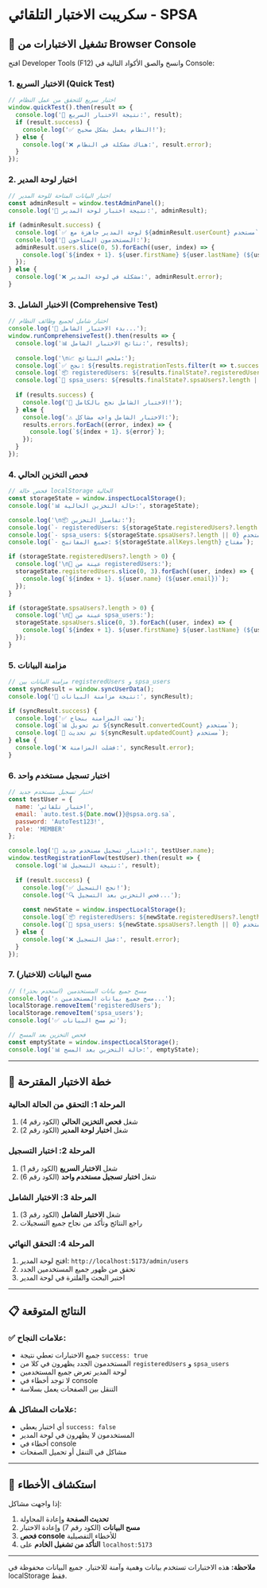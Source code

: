 # سكريبت الاختبار التلقائي - SPSA

## 🚀 تشغيل الاختبارات من Browser Console

افتح Developer Tools (F12) وانسخ والصق الأكواد التالية في Console:

### 1. الاختبار السريع (Quick Test)
```javascript
// اختبار سريع للتحقق من عمل النظام
window.quickTest().then(result => {
  console.log('🎯 نتيجة الاختبار السريع:', result);
  if (result.success) {
    console.log('✅ النظام يعمل بشكل صحيح!');
  } else {
    console.log('❌ هناك مشكلة في النظام:', result.error);
  }
});
```

### 2. اختبار لوحة المدير
```javascript
// اختبار البيانات المتاحة للوحة المدير
const adminResult = window.testAdminPanel();
console.log('🏢 نتيجة اختبار لوحة المدير:', adminResult);

if (adminResult.success) {
  console.log(`✅ لوحة المدير جاهزة مع ${adminResult.userCount} مستخدم`);
  console.log('👥 المستخدمون المتاحون:');
  adminResult.users.slice(0, 5).forEach((user, index) => {
    console.log(`${index + 1}. ${user.firstName} ${user.lastName} (${user.email})`);
  });
} else {
  console.log('❌ مشكلة في لوحة المدير:', adminResult.error);
}
```

### 3. الاختبار الشامل (Comprehensive Test)
```javascript
// اختبار شامل لجميع وظائف النظام
console.log('🚀 بدء الاختبار الشامل...');
window.runComprehensiveTest().then(results => {
  console.log('📊 نتائج الاختبار الشامل:', results);
  
  console.log('\n📈 ملخص النتائج:');
  console.log(`✅ نجح: ${results.registrationTests.filter(t => t.success).length}/${results.registrationTests.length} تسجيلات`);
  console.log(`📦 registeredUsers: ${results.finalState?.registeredUsers?.length || 0} مستخدم`);
  console.log(`🏢 spsa_users: ${results.finalState?.spsaUsers?.length || 0} مستخدم`);
  
  if (results.success) {
    console.log('🎉 الاختبار الشامل نجح بالكامل!');
  } else {
    console.log('⚠️ الاختبار الشامل واجه مشاكل:');
    results.errors.forEach((error, index) => {
      console.log(`${index + 1}. ${error}`);
    });
  }
});
```

### 4. فحص التخزين الحالي
```javascript
// فحص حالة localStorage الحالية
const storageState = window.inspectLocalStorage();
console.log('📊 حالة التخزين الحالية:', storageState);

console.log('\n📦 تفاصيل التخزين:');
console.log(`- registeredUsers: ${storageState.registeredUsers?.length || 0} مستخدم`);
console.log(`- spsa_users: ${storageState.spsaUsers?.length || 0} مستخدم`);
console.log(`- جميع المفاتيح: ${storageState.allKeys.length} مفتاح`);

if (storageState.registeredUsers?.length > 0) {
  console.log('\n👥 عينة من registeredUsers:');
  storageState.registeredUsers.slice(0, 3).forEach((user, index) => {
    console.log(`${index + 1}. ${user.name} (${user.email})`);
  });
}

if (storageState.spsaUsers?.length > 0) {
  console.log('\n🏢 عينة من spsa_users:');
  storageState.spsaUsers.slice(0, 3).forEach((user, index) => {
    console.log(`${index + 1}. ${user.firstName} ${user.lastName} (${user.email})`);
  });
}
```

### 5. مزامنة البيانات
```javascript
// مزامنة البيانات بين registeredUsers و spsa_users
const syncResult = window.syncUserData();
console.log('🔄 نتيجة مزامنة البيانات:', syncResult);

if (syncResult.success) {
  console.log('✅ تمت المزامنة بنجاح');
  console.log(`📊 تم تحويل ${syncResult.convertedCount} مستخدم`);
  console.log(`🔄 تم تحديث ${syncResult.updatedCount} مستخدم`);
} else {
  console.log('❌ فشلت المزامنة:', syncResult.error);
}
```

### 6. اختبار تسجيل مستخدم واحد
```javascript
// اختبار تسجيل مستخدم جديد
const testUser = {
  name: 'اختبار تلقائي',
  email: `auto.test.${Date.now()}@spsa.org.sa`,
  password: 'AutoTest123!',
  role: 'MEMBER'
};

console.log('🔄 اختبار تسجيل مستخدم جديد:', testUser.name);
window.testRegistrationFlow(testUser).then(result => {
  console.log('📊 نتيجة التسجيل:', result);
  
  if (result.success) {
    console.log('✅ نجح التسجيل!');
    console.log('🔍 فحص التخزين بعد التسجيل...');
    
    const newState = window.inspectLocalStorage();
    console.log(`📦 registeredUsers: ${newState.registeredUsers?.length || 0} مستخدم`);
    console.log(`🏢 spsa_users: ${newState.spsaUsers?.length || 0} مستخدم`);
  } else {
    console.log('❌ فشل التسجيل:', result.error);
  }
});
```

### 7. مسح البيانات (للاختبار)
```javascript
// مسح جميع بيانات المستخدمين (استخدم بحذر!)
console.log('⚠️ مسح جميع بيانات المستخدمين...');
localStorage.removeItem('registeredUsers');
localStorage.removeItem('spsa_users');
console.log('✅ تم مسح البيانات');

// فحص التخزين بعد المسح
const emptyState = window.inspectLocalStorage();
console.log('📊 حالة التخزين بعد المسح:', emptyState);
```

---

## 🎯 خطة الاختبار المقترحة

### المرحلة 1: التحقق من الحالة الحالية
1. شغل **فحص التخزين الحالي** (الكود رقم 4)
2. شغل **اختبار لوحة المدير** (الكود رقم 2)

### المرحلة 2: اختبار التسجيل
1. شغل **الاختبار السريع** (الكود رقم 1)
2. شغل **اختبار تسجيل مستخدم واحد** (الكود رقم 6)

### المرحلة 3: الاختبار الشامل
1. شغل **الاختبار الشامل** (الكود رقم 3)
2. راجع النتائج وتأكد من نجاح جميع التسجيلات

### المرحلة 4: التحقق النهائي
1. افتح لوحة المدير: `http://localhost:5173/admin/users`
2. تحقق من ظهور جميع المستخدمين الجدد
3. اختبر البحث والفلترة في لوحة المدير

---

## 📋 النتائج المتوقعة

### ✅ علامات النجاح:
- جميع الاختبارات تعطي نتيجة `success: true`
- المستخدمون الجدد يظهرون في كلا من `registeredUsers` و `spsa_users`
- لوحة المدير تعرض جميع المستخدمين
- لا توجد أخطاء في console
- التنقل بين الصفحات يعمل بسلاسة

### ⚠️ علامات المشاكل:
- أي اختبار يعطي `success: false`
- المستخدمون لا يظهرون في لوحة المدير
- أخطاء في console
- مشاكل في التنقل أو تحميل الصفحات

---

## 🔧 استكشاف الأخطاء

إذا واجهت مشاكل:

1. **تحديث الصفحة** وإعادة المحاولة
2. **مسح البيانات** (الكود رقم 7) وإعادة الاختبار
3. **فحص console** للأخطاء التفصيلية
4. **التأكد من تشغيل الخادم** على `localhost:5173`

---

**ملاحظة:** هذه الاختبارات تستخدم بيانات وهمية وآمنة للاختبار. جميع البيانات محفوظة في localStorage فقط.
